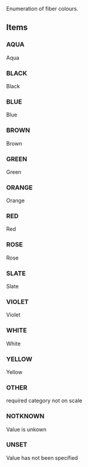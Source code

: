 Enumeration of fiber colours.

<!-- end of short definition -->


## Items

### AQUA
Aqua

### BLACK
Black

### BLUE
Blue

### BROWN
Brown

### GREEN
Green

### ORANGE
Orange

### RED
Red

### ROSE
Rose

### SLATE
Slate

### VIOLET
Violet

### WHITE
White

### YELLOW
Yellow

### OTHER
required category not on scale

### NOTKNOWN
Value is unkown

### UNSET
Value has not been specified
